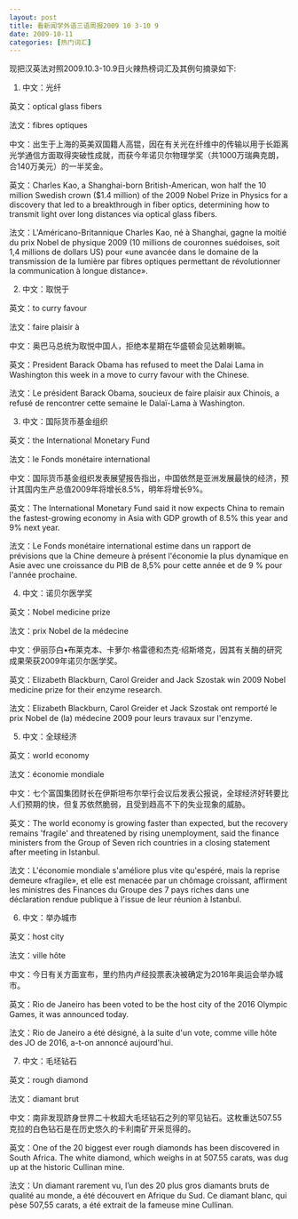 ```yaml
---
layout: post
title: 看新闻学外语三语周报2009 10 3-10 9
date: 2009-10-11
categories: [热门词汇]  
---
```


现把汉英法对照2009.10.3-10.9日火辣热榜词汇及其例句摘录如下:

1. 中文：光纤

英文：optical glass fibers

法文：fibres optiques

中文：出生于上海的英美双国籍人高锟，因在有关光在纤维中的传输以用于长距离光学通信方面取得突破性成就，而获今年诺贝尔物理学奖（共1000万瑞典克朗，合140万美元）的一半奖金。

英文：Charles Kao, a Shanghai-born British-American, won half the 10 million Swedish crown ($1.4 million) of the 2009 Nobel Prize in Physics for a discovery that led to a breakthrough in fiber optics, determining how to transmit light over long distances via optical glass fibers.

法文：L'Américano-Britannique Charles Kao, né à Shanghai, gagne la moitié du prix Nobel de physique 2009 (10 millions de couronnes suédoises, soit 1,4 millions de dollars US) pour «une avancée dans le domaine de la transmission de la lumière par fibres optiques permettant de révolutionner la communication à longue distance».



2. 中文：取悦于

英文：to curry favour

法文：faire plaisir à

中文：奥巴马总统为取悦中国人，拒绝本星期在华盛顿会见达赖喇嘛。

英文：President Barack Obama has refused to meet the Dalai Lama in Washington this week in a move to curry favour with the Chinese.

法文：Le président Barack Obama, soucieux de faire plaisir aux Chinois, a refusé de rencontrer cette semaine le Dalaï-Lama à Washington.



3. 中文：国际货币基金组织

英文：the International Monetary Fund

法文：le Fonds monétaire international

中文：国际货币基金组织发表展望报告指出，中国依然是亚洲发展最快的经济，预计其国内生产总值2009年将增长8.5%，明年将增长9%。

英文：The International Monetary Fund said it now expects China to remain the fastest-growing economy in Asia with GDP growth of 8.5% this year and 9% next year.

法文：Le Fonds monétaire international estime dans un rapport de prévisions que la Chine demeure à présent l'économie la plus dynamique en Asie avec une croissance du PIB de 8,5% pour cette année et de 9 % pour l'année prochaine.



4. 中文：诺贝尔医学奖

英文：Nobel medicine prize

法文：prix Nobel de la médecine

中文：伊丽莎白•布莱克本、卡萝尔·格雷德和杰克·绍斯塔克，因其有关酶的研究成果荣获2009年诺贝尔医学奖。

英文：Elizabeth Blackburn, Carol Greider and Jack Szostak win 2009 Nobel medicine prize for their enzyme research.

法文：Elizabeth Blackburn, Carol Greider et Jack Szostak ont remporté le prix Nobel de (la) médecine 2009 pour leurs travaux sur l'enzyme.



5. 中文：全球经济

英文：world economy

法文：économie mondiale

中文：七个富国集团财长在伊斯坦布尔举行会议后发表公报说，全球经济好转要比人们预期的快，但复苏依然脆弱，且受到趋高不下的失业现象的威胁。

英文：The world economy is growing faster than expected, but the recovery remains 'fragile' and threatened by rising unemployment, said the finance ministers from the Group of Seven rich countries in a closing statement after meeting in Istanbul.

法文：L'économie mondiale s'améliore plus vite qu'espéré, mais la reprise demeure «fragile», et elle est menacée par un chômage croissant, affirment les ministres des Finances du Groupe des 7 pays riches dans une déclaration rendue publique à l'issue de leur réunion à Istanbul.



6. 中文：举办城市

英文：host city

法文：ville hôte

中文：今日有关方面宣布，里约热内卢经投票表决被确定为2016年奥运会举办城市。

英文：Rio de Janeiro has been voted to be the host city of the 2016 Olympic Games, it was announced today.

法文：Rio de Janeiro a été désigné, à la suite d'un vote, comme ville hôte des JO de 2016, a-t-on annoncé aujourd'hui.



7. 中文：毛坯钻石

英文：rough diamond

法文：diamant brut

中文：南非发现跻身世界二十枚超大毛坯钻石之列的罕见钻石。这枚重达507.55克拉的白色钻石是在历史悠久的卡利南矿开采觅得的。

英文：One of the 20 biggest ever rough diamonds has been discovered in South Africa. The white diamond, which weighs in at 507.55 carats, was dug up at the historic Cullinan mine.

法文：Un diamant rarement vu, l’un des 20 plus gros diamants bruts de qualité au monde, a été découvert en Afrique du Sud. Ce diamant blanc, qui pèse 507,55 carats, a été extrait de la fameuse mine Cullinan.
